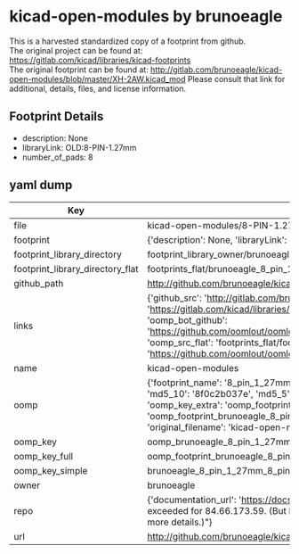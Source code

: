 # kicad-open-modules by brunoeagle  
This is a harvested standardized copy of a footprint from github.  
The original project can be found at:  
https://gitlab.com/kicad/libraries/kicad-footprints  
The original footprint can be found at:
http://gitlab.com/brunoeagle/kicad-open-modules/blob/master/XH-2AW.kicad_mod
Please consult that link for additional, details, files, and license information.  
## Footprint Details
* description: None  
* libraryLink: OLD:8-PIN-1.27mm  
* number_of_pads: 8  
## yaml dump  
| Key | Value |  
| --- | --- |  
| file | kicad-open-modules/8-PIN-1.27mm.kicad_mod |  
| footprint | {'description': None, 'libraryLink': 'OLD:8-PIN-1.27mm', 'number_of_pads': 8} |  
| footprint_library_directory | footprint_library_owner/brunoeagle_kicad-open-modules |  
| footprint_library_directory_flat | footprints_flat/brunoeagle_8_pin_1_27mm_8_pin_1_27mm/working |  
| github_path | http://github.com/brunoeagle/kicad-open-modules/blob/master/8-PIN-1.27mm.kicad_mod |  
| links | {'github_src': 'http://gitlab.com/brunoeagle/kicad-open-modules/blob/master/XH-2AW.kicad_mod', 'github_src_repo': 'https://gitlab.com/kicad/libraries/kicad-footprints', 'oomp_bot': 'footprints/brunoeagle_8_pin_1_27mm_8_pin_1_27mm/working', 'oomp_bot_github': 'https://github.com/oomlout/oomlout_oomp_footprint_bot/tree/main/footprints/brunoeagle_8_pin_1_27mm_8_pin_1_27mm/working', 'oomp_src_flat': 'footprints_flat/footprints_flat/brunoeagle_8_pin_1_27mm_8_pin_1_27mm/working', 'oomp_src_flat_github': 'https://github.com/oomlout/oomlout_oomp_footprint_src/tree/main/footprints_flat/brunoeagle_8_pin_1_27mm_8_pin_1_27mm/working'} |  
| name | kicad-open-modules |  
| oomp | {'footprint_name': '8_pin_1_27mm', 'library_name': '8_pin_1_27mm_kicad_mod', 'md5': '8f0c2b037e083a6cb96d2e6d36d5e551', 'md5_10': '8f0c2b037e', 'md5_5': '8f0c2', 'md5_6': '8f0c2b', 'oomp_key': 'oomp_brunoeagle_8_pin_1_27mm_8_pin_1_27mm', 'oomp_key_extra': 'oomp_footprint_brunoeagle_8_pin_1_27mm_8_pin_1_27mm', 'oomp_key_full': 'oomp_footprint_brunoeagle_8_pin_1_27mm_8_pin_1_27mm_8f0c2b', 'oomp_key_simple': 'brunoeagle_8_pin_1_27mm_8_pin_1_27mm', 'original_filename': 'kicad-open-modules/8-PIN-1.27mm.kicad_mod', 'owner_name': 'brunoeagle'} |  
| oomp_key | oomp_brunoeagle_8_pin_1_27mm_8_pin_1_27mm |  
| oomp_key_full | oomp_footprint_brunoeagle_8_pin_1_27mm_8_pin_1_27mm |  
| oomp_key_simple | brunoeagle_8_pin_1_27mm_8_pin_1_27mm |  
| owner | brunoeagle |  
| repo | {'documentation_url': 'https://docs.github.com/rest/overview/resources-in-the-rest-api#rate-limiting', 'message': "API rate limit exceeded for 84.66.173.59. (But here's the good news: Authenticated requests get a higher rate limit. Check out the documentation for more details.)"} |  
| url | http://github.com/brunoeagle/kicad-open-modules |  

